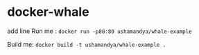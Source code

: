 # docker-whale
add line
Run me : `docker run -p80:80 ushamandya/whale-example`

Build me: `docker build -t ushamandya/whale-example .`
